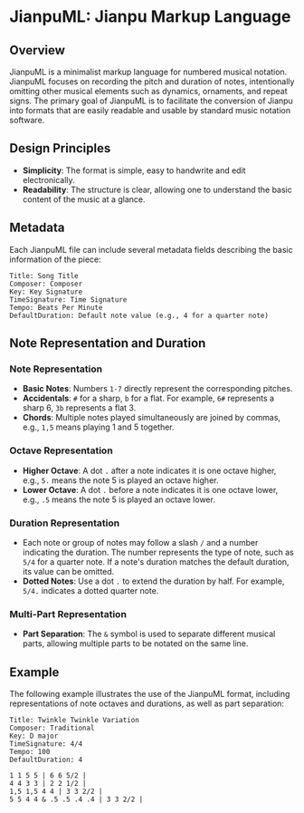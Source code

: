# JianpuML: Jianpu Markup Language

## Overview

JianpuML is a minimalist markup language for numbered musical notation. JianpuML focuses on recording the pitch and duration of notes, intentionally omitting other musical elements such as dynamics, ornaments, and repeat signs. The primary goal of JianpuML is to facilitate the conversion of Jianpu into formats that are easily readable and usable by standard music notation software.

## Design Principles

- **Simplicity**: The format is simple, easy to handwrite and edit electronically.
- **Readability**: The structure is clear, allowing one to understand the basic content of the music at a glance.

## Metadata

Each JianpuML file can include several metadata fields describing the basic information of the piece:

```
Title: Song Title
Composer: Composer
Key: Key Signature
TimeSignature: Time Signature
Tempo: Beats Per Minute
DefaultDuration: Default note value (e.g., 4 for a quarter note)
```

## Note Representation and Duration

### Note Representation

- **Basic Notes**: Numbers `1-7` directly represent the corresponding pitches.
- **Accidentals**: `#` for a sharp, `b` for a flat. For example, `6#` represents a sharp 6, `3b` represents a flat 3.
- **Chords**: Multiple notes played simultaneously are joined by commas, e.g., `1,5` means playing 1 and 5 together.

### Octave Representation

- **Higher Octave**: A dot `.` after a note indicates it is one octave higher, e.g., `5.` means the note 5 is played an octave higher.
- **Lower Octave**: A dot `.` before a note indicates it is one octave lower, e.g., `.5` means the note 5 is played an octave lower.

### Duration Representation

- Each note or group of notes may follow a slash `/` and a number indicating the duration. The number represents the type of note, such as `5/4` for a quarter note. If a note's duration matches the default duration, its value can be omitted.
- **Dotted Notes**: Use a dot `.` to extend the duration by half. For example, `5/4.` indicates a dotted quarter note.

### Multi-Part Representation

- **Part Separation**: The `&` symbol is used to separate different musical parts, allowing multiple parts to be notated on the same line.

## Example

The following example illustrates the use of the JianpuML format, including representations of note octaves and durations, as well as part separation:

```
Title: Twinkle Twinkle Variation
Composer: Traditional
Key: D major
TimeSignature: 4/4
Tempo: 100
DefaultDuration: 4

1 1 5 5 | 6 6 5/2 |
4 4 3 3 | 2 2 1/2 |
1,5 1,5 4 4 | 3 3 2/2 |
5 5 4 4 & .5 .5 .4 .4 | 3 3 2/2 |
```

